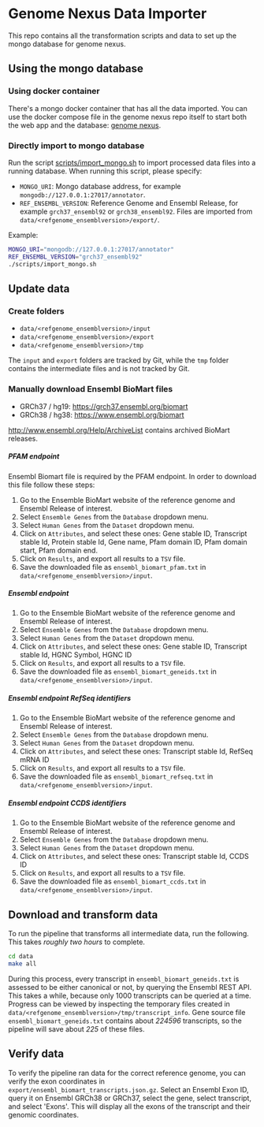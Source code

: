 # Genome Nexus Data Importer
This repo contains all the transformation scripts and data to set up the mongo
database for genome nexus. 

## Using the mongo database

### Using docker container
There's a mongo docker container that has all the data imported. You can use
the docker compose file in the genome nexus repo itself to start both the web
app and the database: [genome
nexus](https://github.com/genome-nexus/genome-nexus).

### Directly import to mongo database
Run the script [scripts/import_mongo.sh](scripts/import_mongo.sh) to import processed data files into a running 
database. When running this script, please specify:
- `MONGO_URI`: Mongo database address, for example `mongodb://127.0.0.1:27017/annotator`.
- `REF_ENSEMBL_VERSION`: Reference Genome and Ensembl Release, for example `grch37_ensembl92` or `grch38_ensembl92`. Files are imported from 
`data/<refgenome_ensemblversion>/export/`.

Example:
```bash
MONGO_URI="mongodb://127.0.0.1:27017/annotator"
REF_ENSEMBL_VERSION="grch37_ensembl92"
./scripts/import_mongo.sh
```

## Update data

### Create folders
- `data/<refgenome_ensemblversion>/input`
- `data/<refgenome_ensemblversion>/export`
- `data/<refgenome_ensemblversion>/tmp`

The `input` and `export` folders are tracked by Git, while the `tmp` folder contains the intermediate files and is not 
tracked by Git.

### Manually download Ensembl BioMart files

- GRCh37 / hg19: https://grch37.ensembl.org/biomart
- GRCh38 / hg38: https://www.ensembl.org/biomart

http://www.ensembl.org/Help/ArchiveList contains archived BioMart releases.

##### PFAM endpoint
Ensembl Biomart file is required by the PFAM endpoint. In order to download this file
follow these steps:

1. Go to the Ensemble BioMart website of the reference genome and Ensembl Release of interest.
2. Select `Ensemble Genes` from the `Database` dropdown menu.
3. Select `Human Genes` from the `Dataset` dropdown menu.
4. Click on `Attributes`, and select these ones:
Gene stable ID, Transcript stable Id, Protein stable Id, Gene name, Pfam domain ID, Pfam domain start, Pfam domain end.
5. Click on `Results`, and export all results to a `TSV` file.
6. Save the downloaded file as `ensembl_biomart_pfam.txt` in `data/<refgenome_ensemblversion>/input`.

##### Ensembl endpoint 
1. Go to the Ensemble BioMart website of the reference genome and Ensembl Release of interest.
2. Select `Ensemble Genes` from the `Database` dropdown menu.
3. Select `Human Genes` from the `Dataset` dropdown menu.
4. Click on `Attributes`, and select these ones:
Gene stable ID, Transcript stable Id, HGNC Symbol, HGNC ID
5. Click on `Results`, and export all results to a `TSV` file.
6. Save the downloaded file as `ensembl_biomart_geneids.txt` in `data/<refgenome_ensemblversion>/input`.

##### Ensembl endpoint RefSeq identifiers
1. Go to the Ensemble BioMart website of the reference genome and Ensembl Release of interest.
2. Select `Ensemble Genes` from the `Database` dropdown menu.
3. Select `Human Genes` from the `Dataset` dropdown menu.
4. Click on `Attributes`, and select these ones:
Transcript stable Id, RefSeq mRNA ID
5. Click on `Results`, and export all results to a `TSV` file.
6. Save the downloaded file as `ensembl_biomart_refseq.txt` in `data/<refgenome_ensemblversion>/input`.

##### Ensembl endpoint CCDS identifiers
1. Go to the Ensemble BioMart website of the reference genome and Ensembl Release of interest.
2. Select `Ensemble Genes` from the `Database` dropdown menu.
3. Select `Human Genes` from the `Dataset` dropdown menu.
4. Click on `Attributes`, and select these ones:
Transcript stable Id, CCDS ID
5. Click on `Results`, and export all results to a `TSV` file.
6. Save the downloaded file as `ensembl_biomart_ccds.txt` in `data/<refgenome_ensemblversion>/input`.

## Download and transform data
To run the pipeline that transforms all intermediate data, run the following. This takes _roughly two hours_ to complete.

```bash
cd data
make all
```

During this process, every transcript in `ensembl_biomart_geneids.txt` is assessed to be either canonical or not, by 
querying the Ensembl REST API. This takes a while, because only 1000 transcripts can be queried at a time. Progress can 
be viewed by inspecting the temporary files created in  `data/<refgenome_ensemblversion>/tmp/transcript_info`. Gene 
source file `ensembl_biomart_geneids.txt` contains about _224596_ transcripts, so the pipeline will save about _225_ 
of these files.

## Verify data
To verify the pipeline ran data for the correct reference genome, you can verify the exon coordinates in
`export/ensembl_biomart_transcripts.json.gz`. Select an Ensembl Exon ID, query it on Ensembl GRCh38 or GRCh37, select
the gene, select transcript, and select 'Exons'. This will display all the exons of the transcript and their genomic
coordinates.
